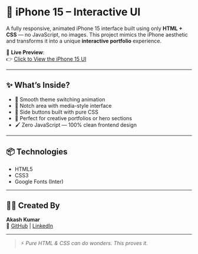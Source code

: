 # 📱 iPhone 15 – Interactive UI

A fully responsive, animated iPhone 15 interface built using only **HTML + CSS** — no JavaScript, no images. This project mimics the iPhone aesthetic and transforms it into a unique **interactive portfolio** experience.

🎯 **Live Preview**:  
👉 [Click to View the iPhone 15 UI](https://akash7i.github.io/-iPhone-15-Interactive-UI/)

---

## ✨ What’s Inside?

- 🔁 Smooth theme switching animation  
- 🎵 Notch area with media-style interface  
- 🔘 Side buttons built with pure CSS  
- 📱 Perfect for creative portfolios or hero sections  
- 🖌️ Zero JavaScript — 100% clean frontend design

---

## 📦 Technologies

- HTML5  
- CSS3  
- Google Fonts (Inter)

---

## 🧑‍💻 Created By

**Akash Kumar**  
🔗 [GitHub](https://github.com/Akash7i) | [LinkedIn](https://www.linkedin.com/in/akash7i)

---

> ⚡ *Pure HTML & CSS can do wonders. This proves it.*


